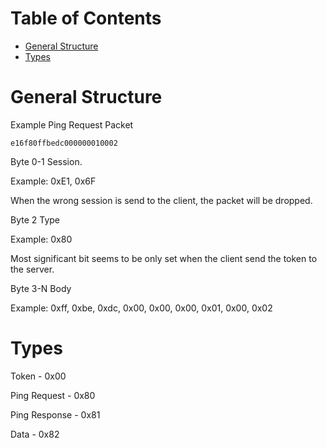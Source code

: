 Table of Contents
=================

* [General Structure](#general-structure)
* [Types](#types)

# General Structure

Example Ping Request Packet

```
e16f80ffbedc000000010002
```

Byte 0-1 Session. 

Example: 0xE1, 0x6F

When the wrong session is send to the client, the packet will be dropped.



Byte 2 Type

Example: 0x80

Most significant bit seems to be only set when the client send the token to the server.

Byte 3-N Body

Example: 0xff, 0xbe, 0xdc, 0x00, 0x00, 0x00, 0x01, 0x00, 0x02

# Types

Token - 0x00

Ping Request - 0x80

Ping Response - 0x81

Data - 0x82
